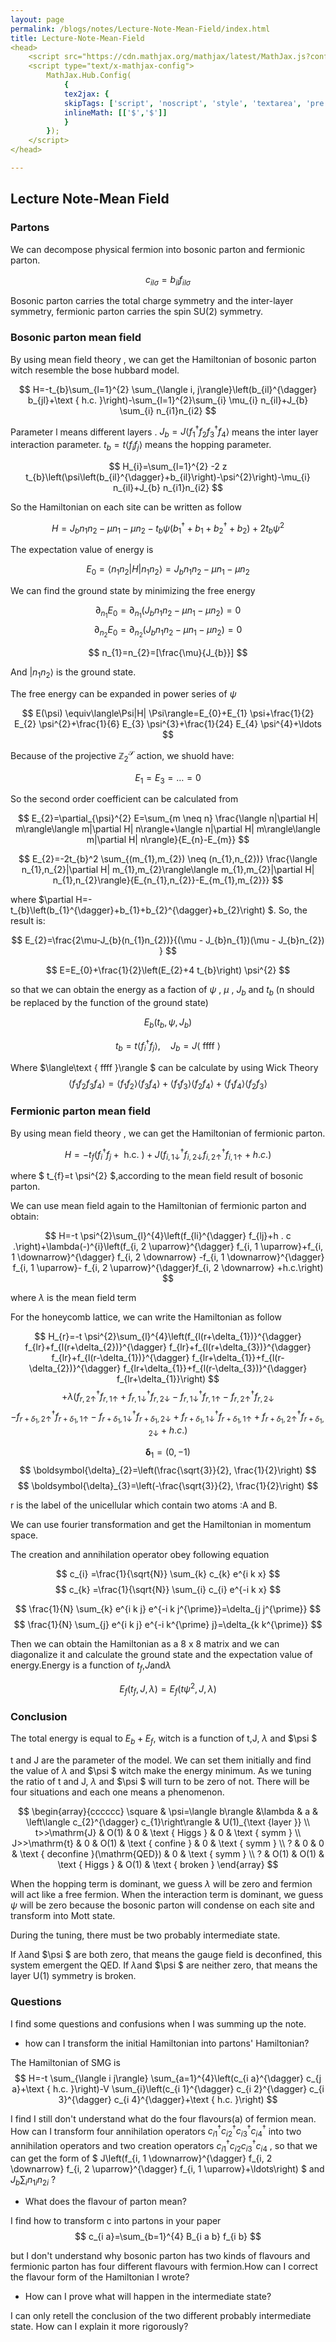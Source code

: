 ```yaml
---
layout: page
permalink: /blogs/notes/Lecture-Note-Mean-Field/index.html
title: Lecture-Note-Mean-Field
<head>
    <script src="https://cdn.mathjax.org/mathjax/latest/MathJax.js?config=TeX-AMS-MML_HTMLorMML" type="text/javascript"></script>
    <script type="text/x-mathjax-config">
        MathJax.Hub.Config(
            {
            tex2jax: {
            skipTags: ['script', 'noscript', 'style', 'textarea', 'pre'],
            inlineMath: [['$','$']]
            }
        });
    </script>
</head>

---
```


## Lecture Note-Mean Field



### Partons


We can decompose physical fermion into bosonic parton and fermionic parton.

$$
c_{i  l \sigma}= b_{i l }  f_{i l  \sigma}
$$

Bosonic parton carries the total charge symmetry and the inter-layer symmetry, fermionic parton carries the spin SU(2) symmetry.

### Bosonic parton mean field

By using mean field theory , we can get the Hamiltonian of bosonic parton witch resemble the bose hubbard model.

$$
H=-t_{b}\sum_{l=1}^{2} \sum_{\langle i, j\rangle}\left(b_{il}^{\dagger} b_{jl}+\text { h.c. }\right)-\sum_{l=1}^{2}\sum_{i} \mu_{i} n_{il}+J_{b} \sum_{i} n_{i1}n_{i2}
$$

Parameter l means different layers . $J_{b}=J\langle f_{1}^{\dagger}f_{2}f_{3}^{\dagger}f_{4} \rangle$ means the inter layer interaction parameter. $t_{b}=t\langle f_{i}f_{j} \rangle$ means the hopping parameter.


$$ 
H_{i}=\sum_{l=1}^{2} -2 z t_{b}\left(\psi\left(b_{il}^{\dagger}+b_{il}\right)-\psi^{2}\right)-\mu_{i} n_{il}+J_{b} n_{i1}n_{i2}
$$

So the Hamiltonian on each site can be written as follow

$$
H=J_{b} n_{1}n_{2} -\mu n_{1}-\mu n_{2}-t_{b} \psi\left(b_{1}^{\dagger}+b_{1}+b_{2}^{\dagger}+b_{2}\right)+2t_{b} \psi^{2}
$$

The expectation value of energy is

$$
E_{0}=\langle n_{1}n_{2}|H| n_{1}n_{2}\rangle=J_{b} n_{1}n_{2} -\mu n_{1}-\mu n_{2}
$$

We can find the ground state by minimizing the free energy

$$
\partial_{n_{1}} E_{0}=\partial_{n_{1}}\left(J_{b} n_{1}n_{2} -\mu n_{1}-\mu n_{2}\right)=0
$$
$$
\partial_{n_{2}} E_{0}=\partial_{n_{2}}\left(J_{b} n_{1}n_{2} -\mu n_{1}-\mu n_{2}\right)=0
$$

$$
n_{1}=n_{2}=[\frac{\mu}{J_{b}}]
$$

And $| n_{1}n_{2}\rangle$ is the ground state.



The free energy can be expanded in power series of $\psi$

$$
E(\psi) \equiv\langle\Psi|H| \Psi\rangle=E_{0}+E_{1} \psi+\frac{1}{2} E_{2} \psi^{2}+\frac{1}{6} E_{3} \psi^{3}+\frac{1}{24} E_{4} \psi^{4}+\ldots
$$

Because of the projective $\mathbb{Z}_{2}^{\mathcal{S}}$ action, we shuold have:

$$
E_{1}=E_{3}=\ldots=0
$$

So the second order coefficient can be calculated from

$$
E_{2}=\partial_{\psi}^{2} E=\sum_{m \neq n} \frac{\langle n|\partial H| m\rangle\langle m|\partial H| n\rangle+\langle n|\partial H| m\rangle\langle m|\partial H| n\rangle}{E_{n}-E_{m}}
$$

$$
E_{2}=-2t_{b}^2 \sum_{(m_{1},m_{2}) \neq (n_{1},n_{2})} \frac{\langle n_{1},n_{2}|\partial H| m_{1},m_{2}\rangle\langle m_{1},m_{2}|\partial H| n_{1},n_{2}\rangle}{E_{n_{1},n_{2}}-E_{m_{1},m_{2}}}
$$


where $\partial H=-t_{b}\left(b_{1}^{\dagger}+b_{1}+b_{2}^{\dagger}+b_{2}\right)
$. So, the result is:

$$
E_{2}=\frac{2\mu-J_{b}(n_{1}n_{2})}{(\mu - J_{b}n_{1})(\mu - J_{b}n_{2}) }
$$

$$
E=E_{0}+\frac{1}{2}\left(E_{2}+4 t_{b}\right) \psi^{2}
$$

so that we can obtain the energy as a faction of $\psi$ , $\mu$ , $J_{b}$ and $t_{b}$ (n should be replaced by the function of the ground state)


$$
E_{b}\left(t_{b}, \psi, J_{b}\right)
$$

$$
t_{b}=t\left\langle f_{i}^{\dagger} f_{j}\right\rangle, \quad J_{b}=J\langle\text { ffff }\rangle $$

Where $\langle\text { ffff }\rangle $ can be calculate by using Wick Theory
$$\langle f_{1}f_{2}f_{3}f_{4} \rangle = \langle f_{1}f_{2} \rangle \langle f_{3}f_{4} \rangle+\langle f_{1}f_{3} \rangle \langle f_{2}f_{4} \rangle+ \langle f_{1}f_{4} \rangle\langle f_{2}f_{3} \rangle$$






### Fermionic parton mean field

By using mean field theory , we can get the Hamiltonian of fermionic parton.

$$
H=-t_{f}\left(f_{i}^{\dagger} f_{j}+\text { h.c. }\right)+J\left(f_{i, 1 \downarrow}^{\dagger} f_{i, 2 \downarrow} f_{i, 2 \uparrow}^{\dagger} f_{i, 1 \uparrow}+h.c.\right)
$$

where $
t_{f}=t \psi^{2}
$,according to the mean field result of bosonic parton. 

We can use mean field again to the Hamiltonian of fermionic parton and obtain:

$$
H=-t \psi^{2}\sum_{l}^{4}\left(f_{li}^{\dagger} f_{lj}+h . c .\right)+\lambda(-)^{i}\left(f_{i, 2 \uparrow}^{\dagger} f_{i, 1 \uparrow}+f_{i, 1 \downarrow}^{\dagger} f_{i, 2 \downarrow} -f_{i, 1 \downarrow}^{\dagger}  f_{i, 1 \uparrow}- f_{i, 2 \uparrow}^{\dagger}f_{i, 2 \downarrow} +h.c.\right)
$$

where $\lambda$ is the mean field term

For the honeycomb lattice, we can write the Hamiltonian as follow


$$
H_{r}=-t \psi^{2}\sum_{l}^{4}\left(f_{l(r+\delta_{1})}^{\dagger} f_{lr}+f_{l(r+\delta_{2})}^{\dagger} f_{lr}+f_{l(r+\delta_{3})}^{\dagger} f_{lr}+f_{l(r-\delta_{1})}^{\dagger} f_{lr+\delta_{1}}+f_{l(r-\delta_{2})}^{\dagger} f_{lr+\delta_{1}}+f_{l(r-\delta_{3})}^{\dagger} f_{lr+\delta_{1}}\right)
$$
$$
+\lambda(
f_{r, 2 \uparrow}^{\dagger} f_{r, 1 \uparrow}+f_{r, 1 \downarrow}^{\dagger} f_{r, 2 \downarrow} -f_{r, 1 \downarrow}^{\dagger}  f_{r, 1 \uparrow}- f_{r, 2 \uparrow}^{\dagger}f_{r, 2 \downarrow} 
$$
$$
-f_{r+\delta_{1}, 2 \uparrow}^{\dagger} f_{r+\delta_{1}, 1 \uparrow}-f_{r+\delta_{1}, 1 \downarrow}^{\dagger} f_{r+\delta_{1}, 2 \downarrow} +f_{r+\delta_{1}, 1 \downarrow}^{\dagger}  f_{r+\delta_{1}, 1 \uparrow}+ f_{r+\delta_{1}, 2 \uparrow}^{\dagger}f_{r+\delta_{1}, 2 \downarrow}+h.c.)
$$


$$
\boldsymbol{\delta}_{1}=(0,-1) 
$$
$$
\boldsymbol{\delta}_{2}=\left(\frac{\sqrt{3}}{2}, \frac{1}{2}\right) $$
$$
\boldsymbol{\delta}_{3}=\left(-\frac{\sqrt{3}}{2}, \frac{1}{2}\right)
$$

r is the label of the unicellular which contain two atoms :A and B.

We can use fourier transformation and get the Hamiltonian in momentum space.

The creation and annihilation operator obey following equation

$$
c_{i} =\frac{1}{\sqrt{N}} \sum_{k} c_{k} e^{i k x}
$$
$$
c_{k} =\frac{1}{\sqrt{N}} \sum_{i} c_{i} e^{-i k x}
$$

$$
\frac{1}{N} \sum_{k} e^{i k j} e^{-i k j^{\prime}}=\delta_{j j^{\prime}} $$
$$
\frac{1}{N} \sum_{j} e^{i k j} e^{-i k^{\prime} j}=\delta_{k k^{\prime}}
$$

Then we can obtain the Hamiltonian as a 8 x 8 matrix and we can diagonalize it and calculate the ground state and the expectation value of energy.Energy is a function of $t_{f}$,$J$and$\lambda$ 

$$
E_{f}\left(t_{f}, J, \lambda\right)=E_{f}\left(t \psi^{2}, J, \lambda\right)
$$

### Conclusion

The total energy is equal to $E_{b}+E_{f}$, witch is a function of t,J, $\lambda$ and $\psi $ 

t and J are the parameter of the model. We can set them initially and find the value of  $\lambda$ and $\psi $ witch make the energy minimum. As we tuning the ratio of t and J,  $\lambda$ and $\psi $ will turn to be zero of not. There will be four situations and each one means a phenomenon.

$$
\begin{array}{cccccc}
\square & \psi=\langle b\rangle &\lambda & a & \left\langle c_{2}^{\dagger} c_{1}\right\rangle & U(1)_{\text {layer }} \\
t>>\mathrm{J} & O(1) & 0 & \text { Higgs } & 0 & \text { symm } \\
J>>\mathrm{t} & 0 & O(1) & \text { confine } & 0 & \text { symm } \\
? & 0 & 0 & \text { deconfine }(\mathrm{QED}) & 0 & \text { symm } \\
? & O(1) & O(1) & \text { Higgs } & O(1) & \text { broken }
\end{array}
$$

When the hopping term is dominant, we guess $\lambda$ will be zero and fermion will act like a free fermion. When the interaction term is dominant, we guess $\psi$  will be zero because the bosonic parton will condense on each site and transform into Mott state.

During the tuning, there must be two probably intermediate state.

If $\lambda$and $\psi $ are both zero, that means the gauge field is deconfined, this system emergent the QED.
If $\lambda$and $\psi $ are neither zero, that means the layer U(1) symmetry is broken.

### Questions

I find some questions and confusions when I was summing up the note.


- how can I transform the initial Hamiltonian into partons' Hamiltonian?

The Hamiltonian of SMG is 
$$
H=-t \sum_{\langle i j\rangle} \sum_{a=1}^{4}\left(c_{i a}^{\dagger} c_{j a}+\text { h.c. }\right)-V \sum_{i}\left(c_{i 1}^{\dagger} c_{i 2}^{\dagger} c_{i 3}^{\dagger} c_{i 4}^{\dagger}+\text { h.c. }\right)
$$

I find I still don't understand what do the four flavours(a) of fermion mean. How can I transform four annihilation operators   $c_{i 1}^{\dagger} c_{i 2}^{\dagger} c_{i 3}^{\dagger} c_{i 4}^{\dagger}$  into two annihilation operators and two creation operators  $c_{i 1}^{\dagger} c_{i 2} c_{i 3}^{\dagger} c_{i 4}$  , so that we can get the form of   $
J\left(f_{i, 1 \downarrow}^{\dagger} f_{i, 2 \downarrow} f_{i, 2 \uparrow}^{\dagger} f_{i, 1 \uparrow}+\ldots\right)
$ and $J_{b} \sum_{i} n_{1i}n_{2i}$ ?

- What does the flavour of parton mean?

I find how to transform c into partons in your paper
$$
c_{i a}=\sum_{b=1}^{4} B_{i a b} f_{i b}
$$

but I don't understand why bosonic parton has two kinds of flavours and fermionic parton has four different flavours with fermion.How can I correct the flavour form of the Hamiltonian I wrote?

- How can I prove what will happen in the intermediate state?

I can only retell the conclusion of the two different probably intermediate state. How can I explain it more rigorously? 
